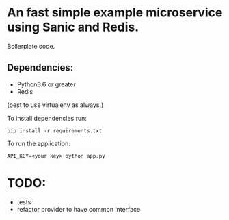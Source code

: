 # An fast simple example microservice using Sanic and Redis.

Boilerplate code.

## Dependencies:

* Python3.6 or greater
* Redis

(best to use virtualenv as always.)

To install dependencies run:

```
pip install -r requirements.txt

```



To run the application:

```
API_KEY=<your key> python app.py
```

# TODO: 
- tests
- refactor provider to have common interface 
